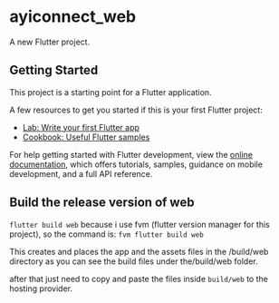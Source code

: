 # ayiconnect_web

A new Flutter project.

## Getting Started

This project is a starting point for a Flutter application.

A few resources to get you started if this is your first Flutter project:

- [Lab: Write your first Flutter app](https://docs.flutter.dev/get-started/codelab)
- [Cookbook: Useful Flutter samples](https://docs.flutter.dev/cookbook)

For help getting started with Flutter development, view the
[online documentation](https://docs.flutter.dev/), which offers tutorials,
samples, guidance on mobile development, and a full API reference.

## Build the release version of web

`flutter build web`
because i use fvm (flutter version manager for this project), so the command is:
`fvm flutter build web`

This creates and places the app and the assets files in the /build/web directory as you can see the build files under the/build/web folder.

after that just need to copy and paste the files inside `build/web` to the hosting provider.
